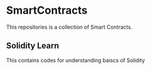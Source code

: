 # SmartContracts
This repositories is a collection of Smart Contracts.

## Solidity Learn
This contains codes for understanding baiscs of Solidity

